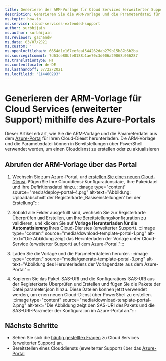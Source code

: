 ```yaml
---
title: Generieren der ARM-Vorlage für Cloud Services (erweiterter Support) mithilfe des Azure-Portals
description: Generieren Sie die ARM-Vorlage und die Parameterdatei für Cloud Services (erweiterter Support) mithilfe des Azure-Portals.
ms.topic: how-to
ms.service: cloud-services-extended-support
author: surbhijain
ms.author: surbhijain
ms.reviewer: gachandw
ms.date: 03/07/2021
ms.custom: ''
ms.openlocfilehash: 6654d1e167eefea1544262dab279b15b87b6b2ba
ms.sourcegitcommit: 7d63ce88bfe8188b1ae70c3d006a29068d066287
ms.translationtype: HT
ms.contentlocale: de-DE
ms.lasthandoff: 07/22/2021
ms.locfileid: "114460293"
---
```

# <a name="generate-arm-template-for-cloud-services-extended-support-using-the-azure-portal"></a>Generieren der ARM-Vorlage für Cloud Services (erweiterter Support) mithilfe des Azure-Portals

Dieser Artikel erklärt, wie Sie die ARM-Vorlage und die Parameterdatei aus dem [Azure-Portal](https://portal.azure.com) für Ihren Cloud-Dienst herunterladen. Die ARM-Vorlage und die Parameterdatei können in Bereitstellungen über PowerShell verwendet werden, um einen Clouddienst zu erstellen oder zu aktualisieren

## <a name="get-arm-template-via-portal"></a>Abrufen der ARM-Vorlage über das Portal

  1. Wechseln Sie zum Azure-Portal, und [erstellen Sie einen neuen Cloud-Dienst](deploy-portal.md). Fügen Sie Ihre Clouddienst-Konfigurationsdatei, Ihre Paketdatei und Ihre Definitionsdatei hinzu. 
    :::image type="content" source="media/deploy-portal-4.png" alt-text="Abbildung: Uploadabschnitt der Registerkarte „Basiseinstellungen“ bei der Erstellung":::
  
  2. Sobald alle Felder ausgefüllt sind, wechseln Sie zur Registerkarte Überprüfen und Erstellen, um Ihre Bereitstellungskonfiguration zu validieren, und klicken Sie auf **Vorlage Herunterladen für die Automatisierung** Ihres Cloud-Dienstes (erweiterter Support).
    :::image type="content" source="media/download-template-portal-1.png" alt-text="Die Abbildung zeigt das Herunterladen der Vorlage unter Cloud-Service (erweiterter Support) auf dem Azure-Portal.":::
  
  3. Laden Sie die Vorlage und die Parameterdateien herunter. 
    :::image type="content" source="media/generate-template-portal-3.png" alt-text="Abbildung des Herunterladens der Vorlagendatei aus dem Azure-Portal":::
  
  4. Kopieren Sie das Paket-SAS-URI und die Konfigurations-SAS-URI aus der Registerkarte Überprüfen und Erstellen und fügen Sie die Pakete der Datei parameter.json hinzu. Diese Dateien können jetzt verwendet werden, um einen neuen Cloud-Dienst über PowerShell zu erstellen.
    :::image type="content" source="media/download-template-portal-2.png" alt-text="Die Abbildung zeigt den SAS-URI des Pakets und die SAS-URI-Parameter der Konfiguration im Azure-Portal an.":::
  
## <a name="next-steps"></a>Nächste Schritte 
- Sehen Sie sich die [häufig gestellten Fragen](faq.yml) zu Cloud Services (erweiterter Support) an.
- Bereitstellen eines Clouddiensts (erweiterter Support) über das [Azure-Portal](deploy-portal.md)
  
